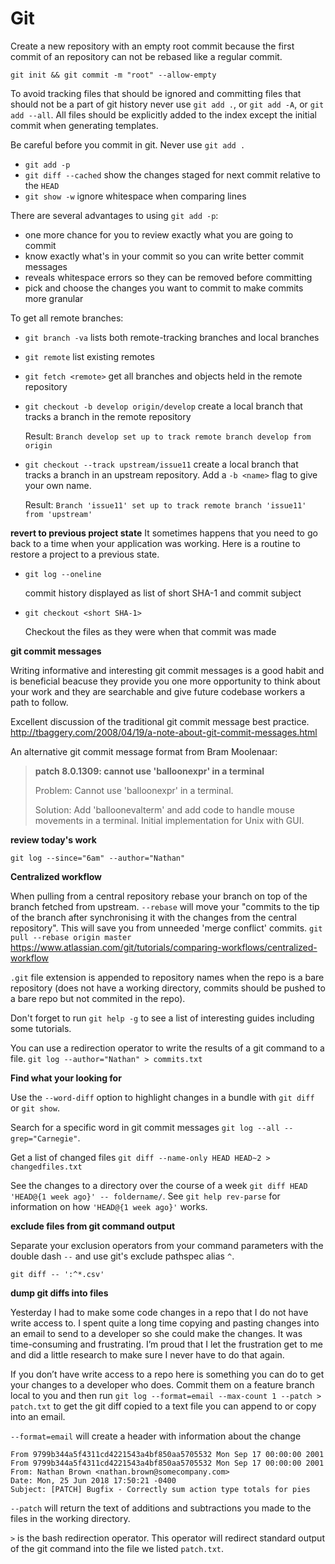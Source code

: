 # Git

Create a new repository with an empty root commit because the first commit of an repository can not be rebased
like a regular commit.

`git init && git commit -m "root" --allow-empty`

To avoid tracking files that should be ignored and committing files that should not be a part of git history
never use `git add .`, or `git add -A`,  or `git add --all`. All files should be explicitly added to the index
except the initial commit when generating templates.

Be careful before you commit in git. Never use `git add .`
- `git add -p`
- `git diff --cached` show the changes staged for next commit relative to the `HEAD`
- `git show -w` ignore whitespace when comparing lines

There are several advantages to using `git add -p`:
- one more chance for you to review exactly what you are going to commit
- know exactly what's in your commit so you can write better commit messages
- reveals whitespace errors so they can be removed before committing
- pick and choose the changes you want to commit to make commits more granular

To get all remote branches:

- `git branch -va` lists both remote-tracking branches and local branches
- `git remote` list existing remotes
- `git fetch <remote>` get all branches and objects held in the remote repository
- `git checkout -b develop origin/develop` create a local branch that tracks a branch in the remote repository

   Result: `Branch develop set up to track remote branch develop from origin`

- `git checkout --track upstream/issue11` create a local branch that tracks a branch in an upstream repository. Add a `-b <name>` flag to give your own name.

   Result: `Branch 'issue11' set up to track remote branch 'issue11' from 'upstream'`

**revert to previous project state**
It sometimes happens that you need to go back to a time when your application was working. Here is a routine
to restore a project to a previous state.

- `git log --oneline`

   commit history displayed as list of short SHA-1 and commit subject

- `git checkout <short SHA-1>`

   Checkout the files as they were when that commit was made

**git commit messages**

Writing informative and interesting git commit messages is a good habit and is beneficial beacuse they provide you one more opportunity to think about your work and they are searchable and give future codebase workers a path to follow.

Excellent discussion of the traditional git commit message best practice. http://tbaggery.com/2008/04/19/a-note-about-git-commit-messages.html

An alternative git commit message format from Bram Moolenaar:

> **patch 8.0.1309: cannot use 'balloonexpr' in a terminal**
>
> Problem:    Cannot use 'balloonexpr' in a terminal.
>
> Solution:   Add 'balloonevalterm' and add code to handle mouse movements in a terminal. Initial implementation for Unix with GUI.

**review today's work**

`git log --since="6am" --author="Nathan"`

**Centralized workflow**

When pulling from a central repository rebase your branch on top of the branch fetched from upstream. `--rebase` will move your "commits to the tip of the branch after synchronising it with the changes from the central repository". This will save you from unneeded 'merge conflict' commits. `git pull --rebase origin master` https://www.atlassian.com/git/tutorials/comparing-workflows/centralized-workflow

`.git` file extension is appended to repository names when the repo is a bare repository (does not have a working directory, commits should be pushed to a bare repo but not commited in the repo).

Don't forget to run `git help -g` to see a list of interesting guides including some tutorials.

You can use a redirection operator to write the results of a git command to a file. `git log --author="Nathan" > commits.txt`

**Find what your looking for**

Use the `--word-diff` option to highlight changes in a bundle with `git diff` or `git show`.

Search for a specific word in git commit messages `git log --all --grep="Carnegie"`.

Get a list of changed files `git diff --name-only HEAD HEAD~2 > changedfiles.txt`

See the changes to a directory over the course of a week `git diff HEAD 'HEAD@{1 week ago}' -- foldername/`. See `git help rev-parse` for information on how `'HEAD@{1 week ago}'` works.

**exclude files from git command output**

Separate your exclusion operators from your command parameters with the double dash `--` and use git's exclude pathspec alias `^`.

`git diff -- ':^*.csv'`

**dump git diffs into files**

Yesterday I had to make some code changes in a repo that I do not have write access to. I spent quite a long time copying and pasting changes into an email to send to a developer so she could make the changes. It was time-consuming and frustrating. I’m proud that I let the frustration get to me and did a little research to make sure I never have to do that again.

If you don’t have write access to a repo here is something you can do to get your changes to a developer who does. Commit them on a feature branch local to you and then run `git log --format=email --max-count 1 --patch > patch.txt` to get the git diff copied to a text file you can append to or copy into an email.

`--format=email` will create a header with information about the change

```
From 9799b344a5f4311cd4221543a4bf850aa5705532 Mon Sep 17 00:00:00 2001
From 9799b344a5f4311cd4221543a4bf850aa5705532 Mon Sep 17 00:00:00 2001
From: Nathan Brown <nathan.brown@somecompany.com>
Date: Mon, 25 Jun 2018 17:50:21 -0400
Subject: [PATCH] Bugfix - Correctly sum action type totals for pies
```
`--patch` will return the text of additions and subtractions you made to the files in the working directory.

`>` is the bash redirection operator. This operator will redirect standard output of the git command into the file we listed `patch.txt`.
